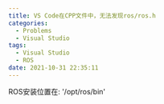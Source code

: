 ```yaml
---
title: VS Code在CPP文件中，无法发现ros/ros.h
categories:
  - Problems
  - Visual Studio
tags:
  - Visual Studio
  - ROS
date: 2021-10-31 22:35:11
---
```


ROS安装位置在: '/opt/ros/bin'
